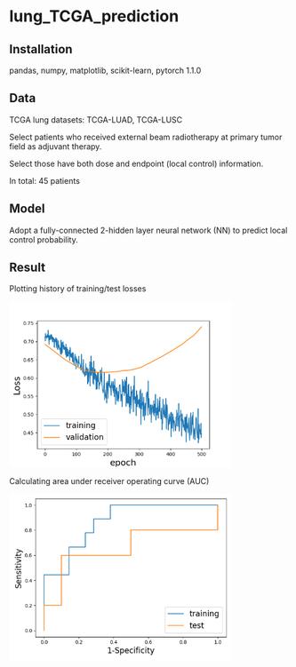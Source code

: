 # lung_TCGA_prediction
## Installation 
pandas, numpy, matplotlib, scikit-learn, pytorch 1.1.0
## Data
TCGA lung datasets: TCGA-LUAD, TCGA-LUSC

Select patients who received external beam radiotherapy at primary tumor field as adjuvant therapy.

Select those have both dose and endpoint (local control) information.

In total: 45 patients
## Model 
Adopt a fully-connected 2-hidden layer neural network (NN) to predict local control probability. 
## Result
Plotting history of training/test losses 

<img src="./loss.png" width="400">

Calculating area under receiver operating curve (AUC)

<img src="./AUC.png" width="400">

